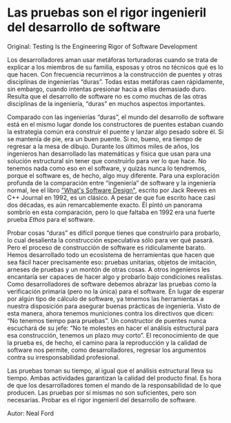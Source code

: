 # Las pruebas son el rigor ingenieril del desarrollo de software

Original: Testing Is the Engineering Rigor of Software Development

Los desarrolladores aman usar metáforas torturadoras cuando se trata de
explicar a los miembros de su familia, esposas y otros no técnicos qué
es lo que hacen. Con frecuencia recurrimos a la construcción de puentes
y otras disciplinas de ingenierías “duras”. Todas estas metáforas caen
rápidamente, sin embargo, cuando intentas presionar hacia a ellas
demasiado duro. Resulta que el desarrollo de software no es como
muchas de las otras disciplinas de la ingeniería, “duras” en muchos
aspectos importantes.

Comparado con las ingenierías “duras”, el mundo del desarrollo de
software está en el mismo lugar donde los constructores de puentes
estaban cuando la estrategia común era construir el puente y lanzar algo
pesado sobre él. Si se mantenía de pie, era un buen puente. Si no,
bueno, era tiempo de regresar a la mesa de dibujo. Durante los últimos
miles de años, los ingenieros han desarrollado las matemáticas y física
que usan para una solución estructural sin tener que construirlo para
ver lo que hace. No tenemos nada como eso en el software, y quizás
nunca lo tendremos, porque el software es, de hecho, algo muy diferente.
Para una exploración profunda de la comparación entre “ingeniería” de
software y la ingeniería normal, lee el libro ["What's Software Design"][1],
escrito por Jack Reeves en C++ Journal en 1992, es un clásico. A pesar
de que fue escrito hace casi dos décadas, es aún remarcablemente exacto.
Él pintó un panorama sombrío en esta comparación, pero lo que faltaba en
1992 era una fuerte prueba _Ethos_ para el software.

Probar cosas “duras” es difícil porque tienes que construirlo para
probarlo, lo cual desalienta la construcción especulativa sólo para ver
qué pasará. Pero el proceso de construcción de software es ridículamente
barato. Hemos desarrollado todo un ecosistema de herramientas que hacen
que sea fácil hacer precisamente eso: pruebas unitarias, objetos de
imitación, arneses de pruebas y un montón de otras cosas. A otros
ingenieros les encantaría ser capaces de hacer algo y probarlo bajo
condiciones realistas. Como desarrolladores de software debemos abrazar
las pruebas como la verificación primaria (pero no la única) para el
software. En lugar de esperar por algún tipo de cálculo de software, ya
tenemos las herramientas a nuestra disposición para asegurar buenas
prácticas de ingeniería. Visto de esta manera, ahora tenemos municiones
contra los directivos que dicen: “No tenemos tiempo para pruebas”. Un
constructor de puentes nunca escuchará de su jefe: “No te molestes en
hacer el análisis estructural para esa construcción, tenemos un plazo
muy corto”. El reconocimiento de que la prueba es, de hecho, el camino
para la reproducción y la calidad de software nos permite, como
desarrolladores, regresar los argumentos contra su irresponsabilidad
profesional.

Las pruebas toman su tiempo, al igual que el análisis estructural lleva
su tiempo. Ambas actividades garantizan la calidad del producto final.
Es hora de que los desarrolladores tomen el mando de la responsabilidad
de lo que producen. Las pruebas por sí mismas no son suficientes, pero
son necesarias. Probar es el rigor ingenieril del desarrollo de
software.


[1]: http://www.developerdotstar.com/mag/articles/reeves_design.html

Autor: Neal Ford